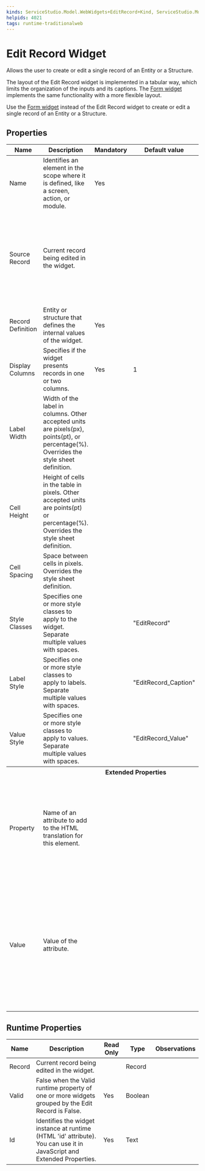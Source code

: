 ```yaml
---
kinds: ServiceStudio.Model.WebWidgets+EditRecord+Kind, ServiceStudio.Model.WebWidgets+ReferenceEditRecord+Kind
helpids: 4021
tags: runtime-traditionalweb
---
```


# Edit Record Widget


Allows the user to create or edit a single record of an Entity or a Structure.

<div class="info" markdown="1">

The layout of the Edit Record widget is implemented in a tabular way, which limits the organization of the inputs and its captions. The [Form widget](<ServiceStudio.Plugin.Widgets.Form.final.md>) implements the same functionality with a more flexible layout.

Use the [Form widget](<ServiceStudio.Plugin.Widgets.Form.final.md>) instead of the Edit Record widget to create or edit a single record of an Entity or a Structure.

</div>

## Properties

<table markdown="1">
<thead>
<tr>
<th>Name</th>
<th>Description</th>
<th>Mandatory</th>
<th>Default value</th>
<th>Observations</th>
</tr>
</thead>
<tbody>
<tr>
<td title="Name">Name</td>
<td>Identifies an element in the scope where it is defined, like a screen, action, or module.</td>
<td>Yes</td>
<td></td>
<td></td>
</tr>
<tr>
<td title="Source Record">Source Record</td>
<td>Current record being edited in the widget.</td>
<td></td>
<td></td>
<td>The expression used in this property (if present) is evaluated only when the web screen is loading, immediately after the Screen Preparation.<br/>This property is always evaluated, even when the widget is inside an If widget.</td>
</tr>
<tr>
<td title="Record Definition">Record Definition</td>
<td>Entity or structure that defines the internal values of the widget.</td>
<td>Yes</td>
<td></td>
<td></td>
</tr>
<tr>
<td title="Display Columns">Display Columns</td>
<td>Specifies if the widget presents records in one or two columns.</td>
<td>Yes</td>
<td>1</td>
<td></td>
</tr>
<tr>
<td title="Label Width">Label Width</td>
<td>Width of the label in columns. Other accepted units are pixels(px), points(pt), or percentage(%). Overrides the style sheet definition.</td>
<td></td>
<td></td>
<td></td>
</tr>
<tr>
<td title="Cell Height">Cell Height</td>
<td>Height of cells in the table in pixels. Other accepted units are points(pt) or percentage(%). Overrides the style sheet definition.</td>
<td></td>
<td></td>
<td></td>
</tr>
<tr>
<td title="Cell Spacing">Cell Spacing</td>
<td>Space between cells in pixels. Overrides the style sheet definition.</td>
<td></td>
<td></td>
<td></td>
</tr>
<tr>
<td title="Style Classes">Style Classes</td>
<td>Specifies one or more style classes to apply to the widget. Separate multiple values with spaces.</td>
<td></td>
<td>"EditRecord"</td>
<td></td>
</tr>
<tr>
<td title="Label Style">Label Style</td>
<td>Specifies one or more style classes to apply to labels. Separate multiple values with spaces.</td>
<td></td>
<td>"EditRecord_Caption"</td>
<td></td>
</tr>
<tr>
<td title="Value Style">Value Style</td>
<td>Specifies one or more style classes to apply to values. Separate multiple values with spaces.</td>
<td></td>
<td>"EditRecord_Value"</td>
<td></td>
</tr>
<tr class="separator">
<th colspan="5">Extended Properties</th>
</tr>
<tr>
<td title="Property">Property</td>
<td>Name of an attribute to add to the HTML translation for this element.</td>
<td></td>
<td></td>
<td>You can pick a property from the drop-down list or type a free text. The name of the property will not be validated by the platform.<br/><br/>Duplicated properties are not allowed. Spaces, " or ' are also not allowed.</td>
</tr>
<tr>
<td title="Value">Value</td>
<td>Value of the attribute.</td>
<td></td>
<td></td>
<td>You can type the value directly or write expressions using the Expression Editor.<br/><br/>If the Value is empty, the corresponding HTML tag is created as property="property". For example, the nowrap property does not require a value, therefore nowrap="nowrap" is added.</td>
</tr>
</tbody>
</table>

## Runtime Properties

<table markdown="1">
<thead>
<tr>
<th>Name</th>
<th>Description</th>
<th>Read Only</th>
<th>Type</th>
<th>Observations</th>
</tr>
</thead>
<tbody>
<tr>
<td>Record</td>
<td>Current record being edited in the widget.</td>
<td></td>
<td>Record</td>
<td></td>
</tr>
<tr>
<td>Valid</td>
<td>False when the Valid runtime property of one or more widgets grouped by the Edit Record is False.</td>
<td>Yes</td>
<td>Boolean</td>
<td></td>
</tr>
<tr>
<td>Id</td>
<td>Identifies the widget instance at runtime (HTML 'id' attribute). You can use it in JavaScript and Extended Properties.</td>
<td>Yes</td>
<td>Text</td>
<td></td>
</tr>
</tbody>
</table>

